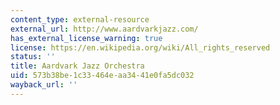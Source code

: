 ```yaml
---
content_type: external-resource
external_url: http://www.aardvarkjazz.com/
has_external_license_warning: true
license: https://en.wikipedia.org/wiki/All_rights_reserved
status: ''
title: Aardvark Jazz Orchestra
uid: 573b38be-1c33-464e-aa34-41e0fa5dc032
wayback_url: ''
---
```

